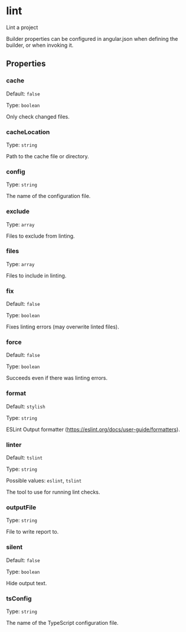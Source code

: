 # lint

Lint a project

Builder properties can be configured in angular.json when defining the builder, or when invoking it.

## Properties

### cache

Default: `false`

Type: `boolean`

Only check changed files.

### cacheLocation

Type: `string`

Path to the cache file or directory.

### config

Type: `string`

The name of the configuration file.

### exclude

Type: `array`

Files to exclude from linting.

### files

Type: `array`

Files to include in linting.

### fix

Default: `false`

Type: `boolean`

Fixes linting errors (may overwrite linted files).

### force

Default: `false`

Type: `boolean`

Succeeds even if there was linting errors.

### format

Default: `stylish`

Type: `string`

ESLint Output formatter (https://eslint.org/docs/user-guide/formatters).

### linter

Default: `tslint`

Type: `string`

Possible values: `eslint`, `tslint`

The tool to use for running lint checks.

### outputFile

Type: `string`

File to write report to.

### silent

Default: `false`

Type: `boolean`

Hide output text.

### tsConfig

Type: `string`

The name of the TypeScript configuration file.

